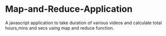 # Map-and-Reduce-Application
A  javascript application to take duration of various videos and calculate total hours,mins and secs using map and reduce function.
